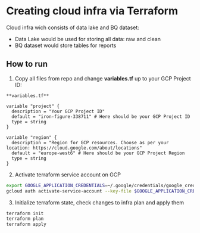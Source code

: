 # Creating cloud infra via Terraform

Cloud infra wich consists of data lake and BQ dataset: 
- Data Lake would be used for storing all data: raw and clean
- BQ dataset would store tables for reports

## How to run
1. Copy all files from repo and change **variables.tf** up to your GCP Project ID: 

```
**variables.tf**

variable "project" {
  description = "Your GCP Project ID"
  default = "iron-figure-338711" # Here should be your GCP Project ID
  type = string
}

variable "region" {
  description = "Region for GCP resources. Choose as per your location: https://cloud.google.com/about/locations"
  default = "europe-west6" # Here should be your GCP Project Region
  type = string
}
```
2. Activate terraform service account on GCP
```bash
export GOOGLE_APPLICATION_CREDENTIALS=~/.google/credentials/google_credentials.json
gcloud auth activate-service-account --key-file $GOOGLE_APPLICATION_CREDENTIALS
```
3. Initialize terraform state, check changes to infra plan and apply them
```bash
terraform init
terraform plan
terraform apply
```
